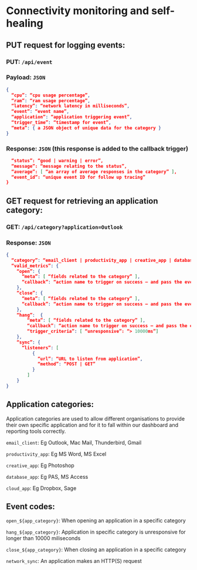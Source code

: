 # Connectivity monitoring and self-healing
## PUT request for logging events:
### PUT: `/api/event`
### Payload: `JSON`
```JSON
{
  “cpu”: “cpu usage percentage”,
  “ram”: “ram usage percentage”,
  “latency”: “network latency in milliseconds”,
  “event”: “event name”,
  “application”: “application triggering event”,
  “trigger_time”: “timestamp for event”,
  “meta”: { a JSON object of unique data for the category }
}
```
### Response: `JSON` (this response is added to the callback trigger)
```JSON {
  “status”: “good | warning | error”,
  “message”: “message relating to the status”,
  “average”: [ “an array of average responses in the category” ],
  “event_id”: “unique event ID for follow up tracing”
}
```
## GET request for retrieving an application category:
### GET: `/api/category?application=Outlook`
### Response: `JSON`
```JSON
{
  “category”: “email_client | productivity_app | creative_app | database_app | cloud_app”,
  “valid_metrics”: {
    “open”: {
      “meta”: [ “fields related to the category” ],
      “callback”: “action name to trigger on success – and pass the event response”
    },
    “close”: {
      “meta”: [ “fields related to the category” ],
      “callback”: “action name to trigger on success – and pass the event response”
    },
    “hang”:  {
        “meta”: [ “fields related to the category” ],
        “callback”: “action name to trigger on success – and pass the event response”,
        “trigger_criteria”: [ “unresponsive”: “> 10000ms”]
    },
    “sync”: {
      “listeners”: [
          {
            “url”: “URL to listen from application”,
            “method”: “POST | GET”
          }
        ]
    }
}
```
## Application categories:

Application categories are used to allow different organisations to provide their own specific application and for it to fall within our dashboard and reporting tools correctly.

`email_client`: Eg Outlook, Mac Mail, Thunderbird, Gmail

`productivity_app`: Eg MS Word, MS Excel

`creative_app`: Eg Photoshop

`database_app`: Eg PAS, MS Access

`cloud_app`: Eg Dropbox, Sage

## Event codes:
`open_${app_category}`: When opening an application in a specific category

`hang_${app_category}`: Application in specific category is unresponsive for longer than 10000 miliseconds

`close_${app_category}`: When closing an application in a specific category

`network_sync`: An application makes an HTTP(S) request
